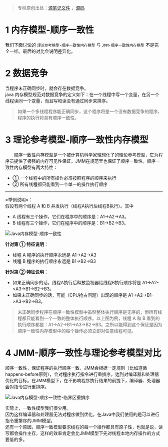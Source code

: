 >专栏原创出处：[源笔记文件](https://github.com/GourdErwa/review-notes/tree/master/language/java-concurrency) ，[源码](https://github.com/GourdErwa/java-advanced/tree/master/java-concurrency)

# 1 内存模型-顺序一致性
我们下面讨论的 `理论参考模型-顺序一致性内存模型` 与 `JMM-顺序一致性内存模型` 不是完全一样。最后的对比会说明差异化。

# 2 数据竞争 
当程序未正确同步时，就会存在数据竞争。  
java 内存模型规范对数据竞争的定义如下：在一个线程中写一个变量，在另一个线程读同一个变量，而且写和读没有通过同步来排序。
&emsp;   

>如果一个多线程程序能正确同步，这个程序将是一个没有数据竞争的程序，程序的执行将具有顺序一致性。

# 3 理论参考模型-顺序一致性内存模型
&emsp;&emsp;顺序一致性内存模型是一个被计算机科学家理想化了的理论参考模型，它为程序员提供了极强的内存可见性保证。JMM在规范里也保证了顺序一致性。顺序一致性内存模型有两大特性：

- ① 一个线程中的所有操作必须按照程序的顺序来执行
- ② 所有线程都只能看到一个单一的操作执行顺序

***
=举例说明=：  
假设有两个线程 A 和 B 并发执行（线程A执行后线程B执行）。其中 
- A 线程有三个操作，它们在程序中的顺序是：A1->A2->A3。
- B 线程有三个操作，它们在程序中的顺序是：B1->B2->B3。

![Java内存模型-顺序一致性](https://blog-review-notes.oss-cn-beijing.aliyuncs.com/language/java-concurrency/_images/内存模型-顺序一致性.png)

**针对第 ① 特征说明**：
- 线程 A 程序的执行顺序永远是 A1->A2->A3
- 线程 B 程序的执行顺序永远是 B1->B2->B3   

**针对第 ② 特征说明**：
- 如果正确同步的话，线程A执行后释放监视器给线程B执行顺序将是 A1->A2->A3->B1->B2->B3。
- 如果未正确同步的话，可能（CPU抢占问题）出现的顺序是 A1->A2->B1->A3->B2->B3。

>未正确同步程序在顺序一致性模型中虽然整体执行顺序是无序的，但所有线程都只能看到一个一致的整体执行顺序。以上图为例，线程 A 和 B 看到的执行顺序都是：A1->A2->B1->A3->B2->B3。之所以能得到这个保证是因为顺序一致性内存模型中的每个操作必须立即对任意线程可见。

# 4 JMM-顺序一致性与理论参考模型对比
顺序一致性，保证程序的执行顺序一致，JMM会根据一定规则（比如遵循happens-before原则），会对程序执行指令进行重排序，达到对编译器和处理器优化的目标。在JMM模型下，在不影响程序执行结果的前提下，编译器、处理器会对指令进行重排序。

![Java内存模型-顺序一致性-临界区重排序](https://blog-review-notes.oss-cn-beijing.aliyuncs.com/language/java-concurrency/_images/Java内存模型-顺序一致性-临界区重排序.png)

实际上，一致性模型我们很少用。  
因为这样编译器和处理器无法对程序做到优化，在Java中我们使用的是可以进行指令重排序的JMM模型。  
还有一个原因，顺序一致模型要求线程的每一个操作都具有原子性，也就是说，读写都会操作主存，这样的效率肯定会比JMM模型下先对线程本地内存操作的方式要低的多。